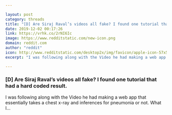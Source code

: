 ```yaml
---

layout: post
category: threads
title: "[D] Are Siraj Raval’s videos all fake? I found one tutorial that had a hard coded result."
date: 2019-12-02 00:17:26
link: https://vrhk.co/2rNI6Ic
image: https://www.redditstatic.com/new-icon.png
domain: reddit.com
author: "reddit"
icon: http://www.redditstatic.com/desktop2x/img/favicon/apple-icon-57x57.png
excerpt: "I was following along with the Video he had making a web app that essentially takes a chest x-ray and inferences for pneumonia or not. What I..."

---
```


### [D] Are Siraj Raval’s videos all fake? I found one tutorial that had a hard coded result.

I was following along with the Video he had making a web app that essentially takes a chest x-ray and inferences for pneumonia or not. What I...